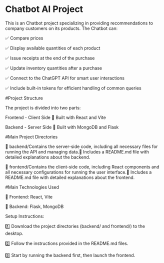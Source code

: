# Chatbot AI Project

This is an Chatbot project specializing in providing recommendations to company customers on its products. The Chatbot can:

✅ Compare prices

✅ Display available quantities of each product

✅ Issue receipts at the end of the purchase

✅ Update inventory quantities after a purchase

✅ Connect to the ChatGPT API for smart user interactions

✅ Include built-in tokens for efficient handling of common queries

#Project Structure

The project is divided into two parts:

Frontend - Client Side 📌 Built with React and Vite

Backend - Server Side 📌 Built with MongoDB and Flask

#Main Project Directories

📂 backend/Contains the server-side code, including all necessary files for running the API and managing data.📌 Includes a README.md file with detailed explanations about the backend.


📂 frontend/Contains the client-side code, including React components and all necessary configurations for running the user interface.📌 Includes a README.md file with detailed explanations about the frontend.

#Main Technologies Used

🚀 Frontend: React, Vite

🚀 Backend: Flask, MongoDB

Setup Instructions:

1️⃣ Download the project directories (backend/ and frontend/) to the desktop.

2️⃣ Follow the instructions provided in the README.md files.

3️⃣ Start by running the backend first, then launch the frontend.

